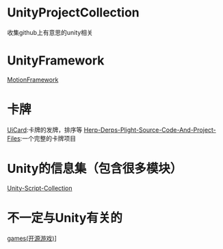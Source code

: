 # UnityProjectCollection
收集github上有意思的unity相关
# UnityFramework
[MotionFramework](https://github.com/gmhevinci/MotionFramework)
# 卡牌
[UiCard](https://github.com/ycarowr/UiCard):卡牌的发牌，排序等
[Herp-Derps-Plight-Source-Code-And-Project-Files](https://github.com/WillBlackney/Herp-Derps-Plight-Source-Code-And-Project-Files):一个完整的卡牌项目
# Unity的信息集（包含很多模块）
[Unity-Script-Collection](https://github.com/michidk/Unity-Script-Collection)


# 不一定与Unity有关的
[games(开源游戏)](https://github.com/leereilly/games)]